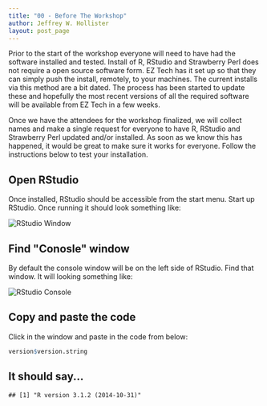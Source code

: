 ```yaml
---
title: "00 - Before The Workshop"
author: Jeffrey W. Hollister
layout: post_page
---
```


Prior to the start of the workshop everyone will need to have had the software 
installed and tested.  Install of R, RStudio and Strawberry Perl does not require a open source software form.  EZ Tech has it set up so that they can simply push the install, remotely, to your machines.  The current installs via this method are a bit dated.  The process has been started to update these and hopefully the most recent versions of all the required software will be available from EZ Tech in a few weeks.

Once we have the attendees for the workshop finalized, we will collect names and make a single request for everyone to have R, RStudio and Strawberry Perl updated and/or installed.  As soon as we know this has happened, it would be great to make sure it works for everyone.  Follow the instructions below to test your installation.

## Open RStudio
Once installed, RStudio should be accessible from the start menu.  Start up RStudio.  Once running it should look something like:

![RStudio Window](/gedr/figure/rstudio.png)

## Find "Conosle" window
By default the console window will be on the left side of RStudio.  Find that window.  It will looking something like:  

![RStudio Console](/gedr/figure/rstudio_console.png)

## Copy and paste the code
Click in the window and paste in the code from below:


```r
version$version.string
```

## It should say...


```
## [1] "R version 3.1.2 (2014-10-31)"
```



